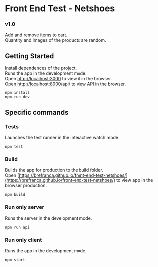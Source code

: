 # Front End Test - Netshoes
### v1.0
Add and remove items to cart.<br />
Quantity and images of the products are random.

## Getting Started
Install dependences of the project. <br />
Runs the app in the development mode.<br />
Open [http://localhost:3000](http://localhost:3000) to view it in the browser.
<br />
Open [http://localhost:8000/api/](http://localhost:8000/api/) to view API in the browser.
```
npm install
npm run dev
```

## Specific commands
### Tests
Launches the test runner in the interactive watch mode.
```
npm test
```

### Build
Builds the app for production to the build folder. <br />
Open [https://brefranca.github.io/front-end-test-netshoes/](https://brefranca.github.io/front-end-test-netshoes/) to view app in the browser production.
```
npm build
```

### Run only server
Runs the server in the development mode.
```
npm run api
```

### Run only client
Runs the app in the development mode.
```
npm start
```